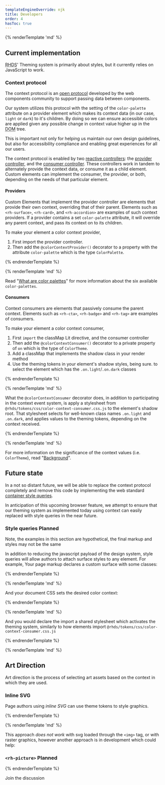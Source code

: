```yaml
---
templateEngineOverride: njk
title: Developers
order: 4
hasToc: true
---
```


<link rel="stylesheet"
      data-helmet
      href="/assets/packages/@rhds/elements/elements/rh-pagination/rh-pagination-lightdom.css">
<link rel="stylesheet"
      data-helmet
      href="/assets/packages/@rhds/elements/elements/rh-tile/rh-tile-lightdom.css">
<link rel="stylesheet"
      data-helmet
      href="../color-palettes.css">

<script type="module" data-helmet>
  import '/assets/javascript/elements/uxdot-pattern.js';
  import '@rhds/elements/lib/elements/rh-context-demo/rh-context-demo.js';
  import '@rhds/elements/rh-accordion/rh-accordion.js';
  import '@rhds/elements/rh-audio-player/rh-audio-player.js';
  import '@rhds/elements/rh-blockquote/rh-blockquote.js';
  import '@rhds/elements/rh-button/rh-button.js';
  import '@rhds/elements/rh-card/rh-card.js';
  import '@rhds/elements/rh-code-block/rh-code-block.js';
  import '@rhds/elements/rh-cta/rh-cta.js';
  import '@rhds/elements/rh-pagination/rh-pagination.js';
  import '@rhds/elements/rh-tabs/rh-tabs.js';
  import '@rhds/elements/rh-tag/rh-tag.js';
  import '@rhds/elements/rh-tile/rh-tile.js';
</script>

{% renderTemplate 'md' %}
## Current implementation

<abbr title="Red Hat Design System">RHDS</abbr>' Theming system is primarily 
about styles, but it currently relies on JavaScript to work.

### Context protocol

The context protocol is an [open protocol][contextprotocol] developed by the web
components community to support passing data between components.

Our system utilizes this protocol with the setting of the `color-palette` 
attribute on a provider element which makes its context data (in our case, 
`light` or `dark`) to it's children.  By doing so we can ensure accessible 
colors are applied given any possible change in context value higher up in the 
<abbr title="Document Object Model">DOM</abbr> tree. 

This is important not only for helping us maintain our own design guidelines, 
but also for accessibility compliance and enabling great experiences for all our 
users.

The context protocol is enabled by two [reactive controllers][controllers]: the
[provider controller][providersrc], and the [consumer controller][consumersrc].
These controllers work in tandem to alternately provide the context data, or
consume it as a child element. Custom elements can implement the consumer, the
provider, or both, depending on the needs of that particular element.

#### Providers

Custom Elements that implement the provider controller are elements that provide
their own context, overriding that of their parent.  Elements such as
`<rh-surface>`, `<rh-card>`, and `<rh-accordion>` are examples of such context
providers. If a provider contains a set `color-palette` attribute, it will
override any parent context, and pass its context on to its children.

To make your element a color context provider,

1. First import the provider controller.
2. Then add the `@colorContextProvider()` decorator to a property with the
   attribute `color-palette` which is the type `ColorPalette`.

[contextprotocol]: https://github.com/webcomponents-cg/community-protocols/blob/main/proposals/context.md
[controllers]: https://lit.dev/docs/composition/controllers/
[providersrc]: https://github.com/RedHat-UX/red-hat-design-system/blob/main/lib/context/color/provider.ts
[consumersrc]: https://github.com/RedHat-UX/red-hat-design-system/blob/main/lib/context/color/consumer.ts

{% endrenderTemplate %}
<rh-code-block dedent
               full-height
               language="js"
               highlighting="client">
  <script type="sample/javascript">{%- include './code-samples/provider-class.ts' -%}</script>
</rh-code-block>
{% renderTemplate 'md' %}

Read "[What are color palettes][palettes]" for more information about the six
available `color-palettes`.

#### Consumers

Context consumers are elements that passively consume the parent context.
Elements such as `<rh-cta>`, `<rh-badge>` and `<rh-tag>` are examples of
consumers.

To make your element a color context consumer,

1. First `import` the classMap Lit directive, and the consumer controller
2. Then add the `@colorContextConsumer()` decorator to a private property of
   `on` which is the type of `ColorTheme`.
3. Add a classMap that implements the shadow class in your render method
4. Use the theming tokens in your element's shadow styles, being sure.
   to select the element which has the `.on.light`/`.on.dark` classes

[palettes]: /theming/color-palettes/

{% endrenderTemplate %}
<rh-code-block full-height
               language="js"
               highlighting="client">
  <script type="sample/javascript">{%- include './code-samples/consumer-class.ts' -%}</script>
</rh-code-block>

<rh-code-block dedent
               full-height
               language="css"
               highlighting="client">
  <script type="text/css">
    #container {
      color: var(--rh-color-text-primary);
      background: var(--rh-color-surface);
    }
  </script>
</rh-code-block>
{% renderTemplate 'md' %}

What the `@colorContextConsumer` decorator does, in addition to participating in
the context event system, is apply a stylesheet from
`@rhds/tokens/css/color-context-consumer.css.js` to the element's shadow root.
That stylesheet selects for well-known class names `.on.light` and `.on.dark`,
and applies values to the theming tokens, depending on the context received.

{% endrenderTemplate %}
<rh-code-block dedent
               full-height
               language="css"
               highlighting="client">
  <script type="text/css">{%- include './code-samples/consumer-styles.css' -%}</script>
</rh-code-block>
{% renderTemplate 'md' %}

For more information on the significance of the context values (i.e.
`ColorTheme`), read "[Background][backgrounds]".

## Future state

In a not so distant future, we will be able to replace the context protocol
completely and remove this code by implementing the web standard [container
style queries][stylequeries].

In anticipation of this upcoming browser feature, we attempt to ensure that our
theming system as implemented today using context can easily replaced with style
queries in the near future.

### Style queries <rh-tag color="purple" icon="notification-fill">Planned</rh-tag>

<rh-alert>Note, the examples in this section are hypothetical, the final markup
and styles may not be the same</rh-alert>

In addition to reducing the javascript payload of the design system, style
queries will allow authors to attach surface styles to any element. For example,
Your page markup declares a custom surface with some classes:

[backgrounds]: /theming/color-palettes/#backgrounds
[stylequeries]: https://developer.mozilla.org/en-US/docs/Web/CSS/CSS_containment/Container_size_and_style_queries#container_style_queries_2

{% endrenderTemplate %}
<rh-code-block dedent
               full-height
               language="html"
               highlighting="client">
  <script type="text/html">
    <div class="custom-surface dark">
      <rh-cta href="#">GO!</rh-cta>
    </div>
  </script>
</rh-code-block>
{% renderTemplate 'md' %}

And your document CSS sets the desired color context:

{% endrenderTemplate %}
<rh-code-block dedent 
               full-height
               language="css"
               highlighting="client">
  <script type="text/css">
    .custom-surface {
      container: surface;
      &.dark { --rh-background-context: dark; }
      &.light { --rh-background-context: light; }
    }
  </script>
</rh-code-block>
{% renderTemplate 'md' %}

And you would declare the import a shared stylesheet which activates the theming system,
similarly to how elements import `@rhds/tokens/css/color-context-consumer.css.js`

{% endrenderTemplate %}
<rh-code-block dedent
               full-height
               language="css"
               highlighting="client">
  <script type="text/css">
    @container style (--rh-context-background: dark) {
      --rh-color-text-primary: var(--rh-color-text-primary-on-dark)
    }
  </script>
</rh-code-block>
{% renderTemplate 'md' %}

## Art Direction

Art direction is the process of selecting art assets based on the context in 
which they are used.

### Inline SVG

Page authors using _inline SVG_ can use theme tokens to style graphics.

{% endrenderTemplate %}
<rh-code-block dedent
               full-height
               language="html"
               highlighting="client">
  <script type="text/html">
    <svg slot="header" width="80" height="80">
      <rect fill="var(--rh-color-border-interactive)"
            fill-opacity="0.1"
            stroke-dasharray="4"
            stroke-width="1"
            stroke="var(--rh-color-border-interactive)"
            width="80"
            height="80"/>
    </svg>
  </script>
</rh-code-block>
{% renderTemplate 'md' %}

This approach _does not work_ with svg loaded through the `<img>` tag, or with 
raster graphics, however another approach is in development which could help:

### `<rh-picture>` <rh-tag icon="notification-fill" color="purple">Planned</rh-tag>

{% endrenderTemplate %}
<rh-code-block dedent
               full-height
               language="html"
               highlighting="client">
  <script type="text/html">
    <rh-picture>
      <source srcset="../google-cloud-dark.svg" color-theme="dark"></source>
      <img src="../google-cloud.svg" alt="Logo for Red Hat partner Google Cloud">
    <rh-picture>
  </script>
</rh-code-block>

<rh-cta href="https://github.com/orgs/RedHat-UX/discussions/1780">Join the discussion</rh-cta>

